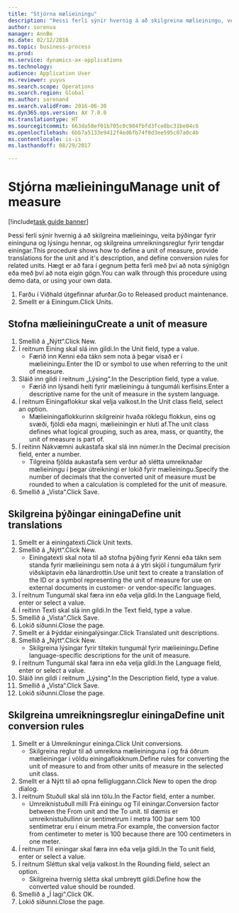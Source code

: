 ```yaml
--- 
title: "Stjórna mælieiningu"
description: "Þessi ferli sýnir hvernig á að skilgreina mælieiningu, veita þýðingar fyrir eininguna og lýsingu hennar, og skilgreina umreikningsreglur fyrir tengdar einingar."
author: sorenva
manager: AnnBe
ms.date: 02/12/2016
ms.topic: business-process
ms.prod: 
ms.service: dynamics-ax-applications
ms.technology: 
audience: Application User
ms.reviewer: yuyus
ms.search.scope: Operations
ms.search.region: Global
ms.author: sorenand
ms.search.validFrom: 2016-06-30
ms.dyn365.ops.version: AX 7.0.0
ms.translationtype: HT
ms.sourcegitcommit: 663da58ef01b705c0c984fbfd3fce8bc31be04c6
ms.openlocfilehash: 6bb7a5133e9412f4ed6fb74f0d3ee595c07a0c4b
ms.contentlocale: is-is
ms.lasthandoff: 08/29/2017

---
```

# <a name="manage-unit-of-measure"></a><span data-ttu-id="1229f-103">Stjórna mælieiningu</span><span class="sxs-lookup"><span data-stu-id="1229f-103">Manage unit of measure</span></span>

[!include[task guide banner](../../includes/task-guide-banner.md)]

<span data-ttu-id="1229f-104">Þessi ferli sýnir hvernig á að skilgreina mælieiningu, veita þýðingar fyrir eininguna og lýsingu hennar, og skilgreina umreikningsreglur fyrir tengdar einingar.</span><span class="sxs-lookup"><span data-stu-id="1229f-104">This procedure shows how to define a unit of measure, provide translations for the unit and it's description, and define conversion rules for related units.</span></span> <span data-ttu-id="1229f-105">Hægt er að fara í gegnum þetta ferli með því að nota sýnigögn eða með því að nota eigin gögn.</span><span class="sxs-lookup"><span data-stu-id="1229f-105">You can walk through this procedure using demo data, or using your own data.</span></span>

1. <span data-ttu-id="1229f-106">Farðu í Viðhald útgefinnar afurðar.</span><span class="sxs-lookup"><span data-stu-id="1229f-106">Go to Released product maintenance.</span></span>
2. <span data-ttu-id="1229f-107">Smellt er á Einingum.</span><span class="sxs-lookup"><span data-stu-id="1229f-107">Click Units.</span></span>

## <a name="create-a-unit-of-measure"></a><span data-ttu-id="1229f-108">Stofna mælieiningu</span><span class="sxs-lookup"><span data-stu-id="1229f-108">Create a unit of measure</span></span>
1. <span data-ttu-id="1229f-109">Smellið á „Nýtt“.</span><span class="sxs-lookup"><span data-stu-id="1229f-109">Click New.</span></span>
2. <span data-ttu-id="1229f-110">Í reitnum Eining skal slá inn gildi.</span><span class="sxs-lookup"><span data-stu-id="1229f-110">In the Unit field, type a value.</span></span>
    * <span data-ttu-id="1229f-111">Færið inn Kenni eða tákn sem nota á þegar vísað er í mælieiningu.</span><span class="sxs-lookup"><span data-stu-id="1229f-111">Enter the ID or symbol to use when referring to the unit of measure.</span></span>  
3. <span data-ttu-id="1229f-112">Sláið inn gildi í reitnum „Lýsing“.</span><span class="sxs-lookup"><span data-stu-id="1229f-112">In the Description field, type a value.</span></span>
    * <span data-ttu-id="1229f-113">Færið inn lýsandi heiti fyrir mælieiningu á tungumáli kerfisins.</span><span class="sxs-lookup"><span data-stu-id="1229f-113">Enter a descriptive name for the unit of measure in the system language.</span></span>  
4. <span data-ttu-id="1229f-114">Í reitnum Einingaflokkur skal velja valkost.</span><span class="sxs-lookup"><span data-stu-id="1229f-114">In the Unit class field, select an option.</span></span>
    * <span data-ttu-id="1229f-115">Mælieiningaflokkurinn skilgreinir hvaða röklegu flokkun, eins og svæði, fjöldi eða magni, mælieiningin er hluti af.</span><span class="sxs-lookup"><span data-stu-id="1229f-115">The unit class defines what logical grouping, such as area, mass, or quantity, the unit of measure is part of.</span></span>  
5. <span data-ttu-id="1229f-116">Í reitinn Nákvæmni aukastafa skal slá inn númer.</span><span class="sxs-lookup"><span data-stu-id="1229f-116">In the Decimal precision field, enter a number.</span></span>
    * <span data-ttu-id="1229f-117">Tilgreina fjölda aukastafa sem verður að slétta umreiknaðar mælieiningu í þegar útreikningi er lokið fyrir mælieiningu.</span><span class="sxs-lookup"><span data-stu-id="1229f-117">Specify the number of decimals that the converted unit of measure must be rounded to when a calculation is completed for the unit of measure.</span></span>  
6. <span data-ttu-id="1229f-118">Smellið á „Vista“.</span><span class="sxs-lookup"><span data-stu-id="1229f-118">Click Save.</span></span>

## <a name="define-unit-translations"></a><span data-ttu-id="1229f-119">Skilgreina þýðingar eininga</span><span class="sxs-lookup"><span data-stu-id="1229f-119">Define unit translations</span></span>
1. <span data-ttu-id="1229f-120">Smellt er á einingatexti.</span><span class="sxs-lookup"><span data-stu-id="1229f-120">Click Unit texts.</span></span>
2. <span data-ttu-id="1229f-121">Smellið á „Nýtt“.</span><span class="sxs-lookup"><span data-stu-id="1229f-121">Click New.</span></span>
    * <span data-ttu-id="1229f-122">Einingatexti skal nota til að stofna þýðing fyrir Kenni eða tákn sem standa fyrir mælieiningu sem nota á á ytri skjöl í tungumálum fyrir viðskiptavin eða lánardrottin.</span><span class="sxs-lookup"><span data-stu-id="1229f-122">Use unit text to create a translation of the ID or a symbol representing the unit of measure for use on external documents in customer- or vendor-specific languages.</span></span>  
3. <span data-ttu-id="1229f-123">Í reitnum Tungumál skal færa inn eða velja gildi.</span><span class="sxs-lookup"><span data-stu-id="1229f-123">In the Language field, enter or select a value.</span></span>
4. <span data-ttu-id="1229f-124">Í reitinn Texti skal slá inn gildi.</span><span class="sxs-lookup"><span data-stu-id="1229f-124">In the Text field, type a value.</span></span>
5. <span data-ttu-id="1229f-125">Smellið á „Vista“.</span><span class="sxs-lookup"><span data-stu-id="1229f-125">Click Save.</span></span>
6. <span data-ttu-id="1229f-126">Lokið síðunni.</span><span class="sxs-lookup"><span data-stu-id="1229f-126">Close the page.</span></span>
7. <span data-ttu-id="1229f-127">Smellt er á Þýddar einingalýsingar.</span><span class="sxs-lookup"><span data-stu-id="1229f-127">Click Translated unit descriptions.</span></span>
8. <span data-ttu-id="1229f-128">Smellið á „Nýtt“.</span><span class="sxs-lookup"><span data-stu-id="1229f-128">Click New.</span></span>
    * <span data-ttu-id="1229f-129">Skilgreina lýsingar fyrir tiltekin tungumál fyrir mælieiningu.</span><span class="sxs-lookup"><span data-stu-id="1229f-129">Define language-specific descriptions for the unit of measure.</span></span>  
9. <span data-ttu-id="1229f-130">Í reitnum Tungumál skal færa inn eða velja gildi.</span><span class="sxs-lookup"><span data-stu-id="1229f-130">In the Language field, enter or select a value.</span></span>
10. <span data-ttu-id="1229f-131">Sláið inn gildi í reitnum „Lýsing“.</span><span class="sxs-lookup"><span data-stu-id="1229f-131">In the Description field, type a value.</span></span>
11. <span data-ttu-id="1229f-132">Smellið á „Vista“.</span><span class="sxs-lookup"><span data-stu-id="1229f-132">Click Save.</span></span>
12. <span data-ttu-id="1229f-133">Lokið síðunni.</span><span class="sxs-lookup"><span data-stu-id="1229f-133">Close the page.</span></span>

## <a name="define-unit-conversion-rules"></a><span data-ttu-id="1229f-134">Skilgreina umreikningsreglur eininga</span><span class="sxs-lookup"><span data-stu-id="1229f-134">Define unit conversion rules</span></span>
1. <span data-ttu-id="1229f-135">Smellt er á Umreikningur eininga.</span><span class="sxs-lookup"><span data-stu-id="1229f-135">Click Unit conversions.</span></span>
    * <span data-ttu-id="1229f-136">Skilgreina reglur til að umreikna mælieininguna í og frá öðrum mælieiningar í völdu einingaflokknum.</span><span class="sxs-lookup"><span data-stu-id="1229f-136">Define rules for converting the unit of measure to and from other units of measure in the selected unit class.</span></span>  
2. <span data-ttu-id="1229f-137">Smellt er á Nýtt til að opna felligluggann.</span><span class="sxs-lookup"><span data-stu-id="1229f-137">Click New to open the drop dialog.</span></span>
3. <span data-ttu-id="1229f-138">Í reitnum Stuðull skal slá inn tölu.</span><span class="sxs-lookup"><span data-stu-id="1229f-138">In the Factor field, enter a number.</span></span>
    * <span data-ttu-id="1229f-139">Umreiknistuðull milli Frá einingu og Til einingar.</span><span class="sxs-lookup"><span data-stu-id="1229f-139">Conversion factor between the From unit and the To unit.</span></span> <span data-ttu-id="1229f-140">til dæmis er umreiknistuðullinn úr sentímetrum í metra 100 þar sem 100 sentímetrar eru í einum metra.</span><span class="sxs-lookup"><span data-stu-id="1229f-140">For example, the conversion factor from centimeter to meter is 100 because there are 100 centimeters in one meter.</span></span>  
4. <span data-ttu-id="1229f-141">Í reitnum Til einingar skal færa inn eða velja gildi.</span><span class="sxs-lookup"><span data-stu-id="1229f-141">In the To unit field, enter or select a value.</span></span>
5. <span data-ttu-id="1229f-142">Í reitnum Sléttun skal velja valkost.</span><span class="sxs-lookup"><span data-stu-id="1229f-142">In the Rounding field, select an option.</span></span>
    * <span data-ttu-id="1229f-143">Skilgreina hvernig slétta skal umbreytt gildi.</span><span class="sxs-lookup"><span data-stu-id="1229f-143">Define how the converted value should be rounded.</span></span>  
6. <span data-ttu-id="1229f-144">Smellið á „Í lagi“.</span><span class="sxs-lookup"><span data-stu-id="1229f-144">Click OK.</span></span>
7. <span data-ttu-id="1229f-145">Lokið síðunni.</span><span class="sxs-lookup"><span data-stu-id="1229f-145">Close the page.</span></span>


